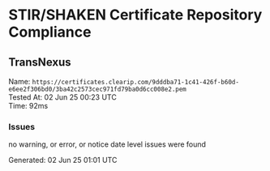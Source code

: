 # STIR/SHAKEN Certificate Repository Compliance

## TransNexus

Name: `https://certificates.clearip.com/9dddba71-1c41-426f-b60d-e6ee2f306bd0/3ba42c2573cec971fd79ba0d6cc008e2.pem`\
Tested At: 02 Jun 25 00:23 UTC\
Time: 92ms

### Issues

no warning, or error, or notice date level issues were found

Generated: 02 Jun 25 01:01 UTC